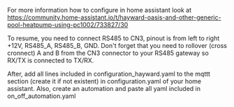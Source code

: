 For more information how to configure in home assistant look at https://community.home-assistant.io/t/hayward-oasis-and-other-generic-pool-heatpump-using-pc1002/733827/30

To resume, you need to connect RS485 to CN3, pinout is from left to right +12V, RS485_A, RS485_B, GND. Don't forget that you need to rollover (cross cronnect) A and B from the CN3 connector to your RS485 gateway so RX/TX is connected to TX/RX.

After, add all lines included in configuration_hayward.yaml to the mqttt section (create it if not existent) in configuration.yaml of your home assistant. Also, create an automation and paste all yaml included in on_off_automation.yaml
